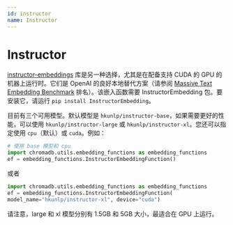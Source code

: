 ```yaml
---
id: instructor
name: Instructor
---
```


# Instructor

[instructor-embeddings](https://github.com/HKUNLP/instructor-embedding) 库是另一种选择，尤其是在配备支持 CUDA 的 GPU 的机器上运行时。它们是 OpenAI 的良好本地替代方案（请参阅 [Massive Text Embedding Benchmark](https://huggingface.co/blog/mteb) 排名）。该嵌入函数需要 InstructorEmbedding 包。要安装它，请运行 ```pip install InstructorEmbedding```。

目前有三个可用模型。默认模型是 `hkunlp/instructor-base`，如果需要更好的性能，可以使用 `hkunlp/instructor-large` 或 `hkunlp/instructor-xl`。您还可以指定使用 `cpu`（默认）或 `cuda`。例如：

```python
# 使用 base 模型和 cpu
import chromadb.utils.embedding_functions as embedding_functions
ef = embedding_functions.InstructorEmbeddingFunction()
```
或者
```python
import chromadb.utils.embedding_functions as embedding_functions
ef = embedding_functions.InstructorEmbeddingFunction(
model_name="hkunlp/instructor-xl", device="cuda")
```
请注意，large 和 xl 模型分别有 1.5GB 和 5GB 大小，最适合在 GPU 上运行。